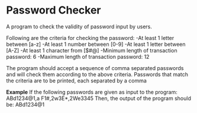 # Password Checker

A program to check the validity of password input by users.

Following are the criteria for checking the password:
    -At least 1 letter between [a-z]
    -At least 1 number between [0-9]
    -At least 1 letter between [A-Z]
    -At least 1 character from [$#@]
    -Minimum length of transaction password: 6
    -Maximum length of transaction password: 12

The program should accept a sequence of comma separated passwords and will check them according to the above criteria. Passwords that match the criteria are to be printed, each separated by a comma

**Example**
    If the following passwords are given as input to the program:
    ABd1234@1,a F1#,2w3E*,2We3345
    Then, the output of the program should be:
    ABd1234@1


